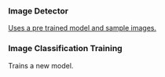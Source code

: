 ### Image Detector

[Uses a pre trained model and sample images.](https://github.com/carlpaton/MachineLearningWithMLNET/tree/master/ImageDetector)

### Image Classification Training

Trains a new model.
